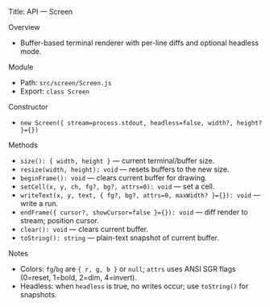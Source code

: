 Title: API — Screen

Overview
- Buffer-based terminal renderer with per-line diffs and optional headless mode.

Module
- Path: `src/screen/Screen.js`
- Export: `class Screen`

Constructor
- `new Screen({ stream=process.stdout, headless=false, width?, height? }={})`

Methods
- `size(): { width, height }` — current terminal/buffer size.
- `resize(width, height): void` — resets buffers to the new size.
- `beginFrame(): void` — clears current buffer for drawing.
- `setCell(x, y, ch, fg?, bg?, attrs=0): void` — set a cell.
- `writeText(x, y, text, { fg?, bg?, attrs=0, maxWidth? }={}): void` — write a run.
- `endFrame({ cursor?, showCursor=false }={}): void` — diff render to stream; position cursor.
- `clear(): void` — clears current buffer.
- `toString(): string` — plain-text snapshot of current buffer.

Notes
- Colors: `fg`/`bg` are `{ r, g, b }` or `null`; `attrs` uses ANSI SGR flags (0=reset, 1=bold, 2=dim, 4=invert).
- Headless: when `headless` is true, no writes occur; use `toString()` for snapshots.

